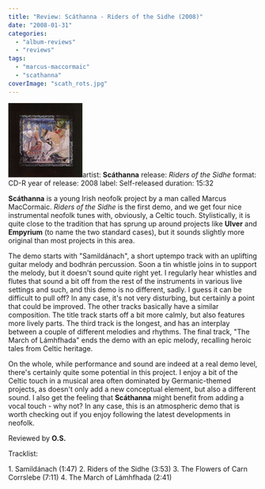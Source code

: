```yaml
---
title: "Review: Scáthanna - Riders of the Sidhe (2008)"
date: "2008-01-31"
categories: 
  - "album-reviews"
  - "reviews"
tags: 
  - "marcus-maccormaic"
  - "scathanna"
coverImage: "scath_rots.jpg"
---
```


[![](images/scath_rots.jpg "scath_rots")](http://www.eveningoflight.nl/wordpress/wp-content/uploads/2011/06/scath_rots.jpg "scath_rots")artist: **Scáthanna** release: _Riders of the Sidhe_ format: CD-R year of release: 2008 label: Self-released duration: 15:32

**Scáthanna** is a young Irish neofolk project by a man called Marcus MacCormaic. _Riders of the Sidhe_ is the first demo, and we get four nice instrumental neofolk tunes with, obviously, a Celtic touch. Stylistically, it is quite close to the tradition that has sprung up around projects like **Ulver** and **Empyrium** (to name the two standard cases), but it sounds slightly more original than most projects in this area.

The demo starts with "Samildánach", a short uptempo track with an uplifting guitar melody and bodhrán percussion. Soon a tin whistle joins in to support the melody, but it doesn't sound quite right yet. I regularly hear whistles and flutes that sound a bit off from the rest of the instruments in various live settings and such, and this demo is no different, sadly. I guess it can be difficult to pull off? In any case, it's not very disturbing, but certainly a point that could be improved. The other tracks basically have a similar composition. The title track starts off a bit more calmly, but also features more lively parts. The third track is the longest, and has an interplay between a couple of different melodies and rhythms. The final track, "The March of Lámhfhada" ends the demo with an epic melody, recalling heroic tales from Celtic heritage.

On the whole, while performance and sound are indeed at a real demo level, there's certainly quite some potential in this project. I enjoy a bit of the Celtic touch in a musical area often dominated by Germanic-themed projects, as doesn't only add a new conceptual element, but also a different sound. I also get the feeling that **Scáthanna** might benefit from adding a vocal touch - why not? In any case, this is an atmospheric demo that is worth checking out if you enjoy following the latest developments in neofolk.

Reviewed by **O.S.**

Tracklist:

1\. Samildánach (1:47) 2. Riders of the Sidhe (3:53) 3. The Flowers of Carn Corrslebe (7:11) 4. The March of Lámhfhada (2:41)
